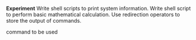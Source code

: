 **Experiment**
Write shell scripts to print system information. Write shell script to perform basic mathematical calculation. Use redirection operators to store the output of commands.

command to be used
